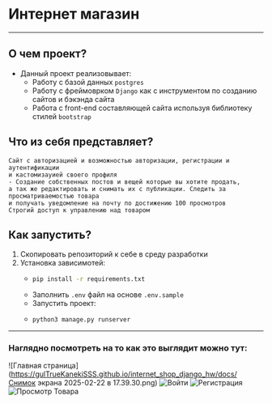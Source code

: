 # Интернет магазин

---
## О чем проект?

- Данный проект реализовывает:
  - Работу с базой данных `postgres`
  - Работу с фреймоврком `Django` как с инструментом по созданию сайтов
  и бэкэнда сайта
  - Работа с front-end составляющей сайта используя библиотеку стилей `bootstrap`
## Что из себя представляет?

```
Сайт с авторизацией и возможностью авторизации, регистрации и аутентификации
и кастомизауией своего профиля
- Создание собственных постов и вещей которые вы хотите продать,
а так же редактировать и снимать их с публикации. Следить за просматриваемостью товара
и получать уведомление на почту по достижению 100 просмотров
Строгий доступ к управлению над товаром
```

## Как запустить?
1. Скопировать репозиторий к себе в среду разработки
2. Установка зависимотей:
   - ```bash
     pip install -r requirements.txt
     ```
   - Заполнить `.env` файл на основе `.env.sample`
   - Запустить проект:
   - ```bash
     python3 manage.py runserver
     ```

---
### Наглядно посмотреть на то как это выглядит можно тут:
![Главная страница](https://gulTrueKanekiSSS.github.io/internet_shop_django_hw/docs/Снимок экрана 2025-02-22 в 17.39.30.png)
![Войти]()
![Регистрация]()
![Просмотр Товара]()
